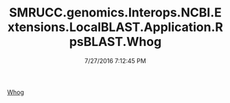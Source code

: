 ﻿---
title: SMRUCC.genomics.Interops.NCBI.Extensions.LocalBLAST.Application.RpsBLAST.Whog
date: 7/27/2016 7:12:45 PM
---

[Whog](T-SMRUCC.genomics.Interops.NCBI.Extensions.LocalBLAST.Application.RpsBLAST.Whog.Whog.html)
